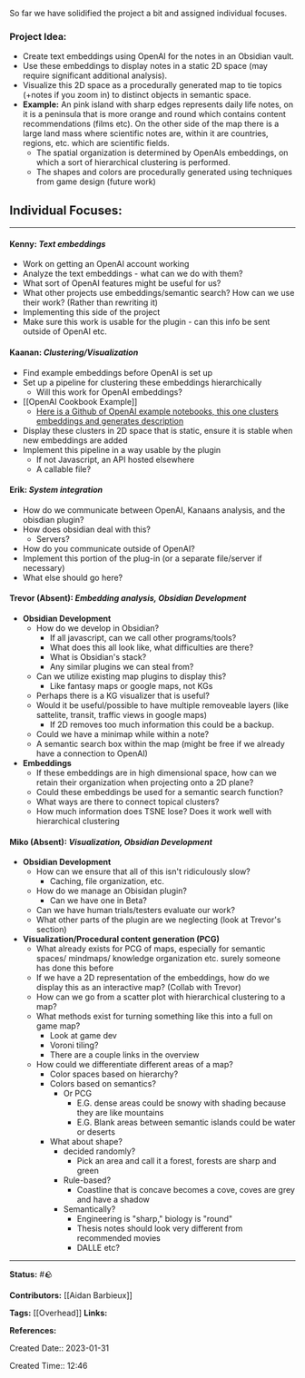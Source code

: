 So far we have solidified the project a bit and assigned individual focuses.

### Project Idea:
- Create text embeddings using OpenAI for the notes in an Obsidian vault.
- Use these embeddings to display notes in a static 2D space (may require significant additional analysis). 
- Visualize this 2D space as a procedurally generated map to tie  topics (+notes if you zoom in) to distinct objects in semantic space.
- **Example:** An pink island with sharp edges represents daily life notes, on it is a peninsula that is more orange and round which contains content recommendations (films etc). On the other side of the map there is a large land mass where scientific notes are, within it are countries, regions, etc. which are scientific fields.
	- The spatial organization is determined by OpenAIs embeddings, on which a sort of hierarchical clustering is performed.
	- The shapes and colors are procedurally generated using techniques from game design (future work)

## Individual Focuses:
---

####  Kenny: *Text embeddings*
- Work on getting an OpenAI account working
- Analyze the text embeddings - what can we do with them?
- What sort of OpenAI features might be useful for us?
- What other projects use embeddings/semantic search? How can we use their work? (Rather than rewriting it)
- Implementing this side of the project 
- Make sure this work is usable for the plugin - can this info be sent outside of OpenAI etc.

#### Kaanan: *Clustering/Visualization*
- Find example embeddings before OpenAI is set up
- Set up a pipeline for clustering these embeddings hierarchically
	- Will this work for OpenAI embeddings?
- [[OpenAI Cookbook Example]]
	- [Here is a Github of OpenAI example notebooks, this one clusters embeddings and generates description](https://github.com/openai/openai-cookbook/blob/main/examples/Clustering.ipynb)
- Display these clusters in 2D space that is static, ensure it is stable when new embeddings are added
- Implement this pipeline in a way usable by the plugin
	- If not Javascript, an API hosted elsewhere
	- A callable file?

#### Erik: *System integration*
- How do we communicate between OpenAI, Kanaans analysis, and the obisdian plugin?
- How does obsidian deal with this?
	- Servers?
- How do you communicate outside of OpenAI?
- Implement this portion of the plug-in (or a separate file/server if necessary)
- What else should go here?

#### Trevor (Absent): *Embedding analysis, Obsidian Development*
- **Obsidian Development**
	- How do we develop in Obsidian? 
		- If all javascript, can we call other programs/tools?
		- What does this all look like, what difficulties are there?
		- What is Obsidian's stack?
		- Any similar plugins we can steal from?
	- Can we utilize existing map plugins to display this?
		- Like fantasy maps or google maps, not KGs
	- Perhaps there is a KG visualizer that is useful?
	- Would it be useful/possible to have multiple removeable layers (like sattelite, transit, traffic views in google maps)
		- If 2D removes too much information this could be a backup.
	- Could we have a minimap while within a note?
	- A semantic search box within the map (might be free if we already have a connection to OpenAI)
- **Embeddings**
	- If these embeddings are in high dimensional space, how can we retain their organization when projecting onto a 2D plane?
	- Could these embeddings be used for a semantic search function?
	- What ways are there to connect topical clusters?
	- How much information does TSNE lose? Does it work well with hierarchical clustering

#### Miko (Absent): *Visualization, Obsidian Development*
- **Obsidian Development**
	- How can we ensure that all of this isn't ridiculously slow?
		- Caching, file organization, etc.
	- How do we manage an Obisidan plugin? 
		- Can we have one in Beta?
	- Can we have human trials/testers evaluate our work?
	- What other parts of the plugin are we neglecting (look at Trevor's section)
- **Visualization/Procedural content generation (PCG)**
	- What already exists for PCG of maps, especially for semantic spaces/ mindmaps/ knowledge organization etc. surely someone has done this before
	- If we have a 2D representation of the embeddings, how do we display this as an interactive map? (Collab with Trevor)
	- How can we go from a scatter plot with hierarchical clustering to a map?
	- What methods exist for turning something like this into a full on game map?
		- Look at game dev
		- Voroni tiling?
		- There are a couple links in the overview
	- How could we differentiate different areas of a map?
		- Color spaces based on hierarchy?
		- Colors based on semantics?
			- Or PCG
				- E.G. dense areas could be snowy with shading because they are like mountains
				- E.G. Blank areas between semantic islands could be water or deserts
		- What about shape?
			- decided randomly? 
				- Pick an area and call it a forest, forests are sharp and green
			- Rule-based?
				- Coastline that is concave becomes a cove, coves are grey and have a shadow
			- Semantically?
				- Engineering is "sharp," biology is "round"
				- Thesis notes should look very different from recommended movies
				- DALLE etc? 
 
---
**Status:**
#🪨

**Contributors:**
[[Aidan Barbieux]]

**Tags:**
[[Overhead]]
**Links:**

**References:**

Created Date:: 2023-01-31

Created Time:: 12:46
